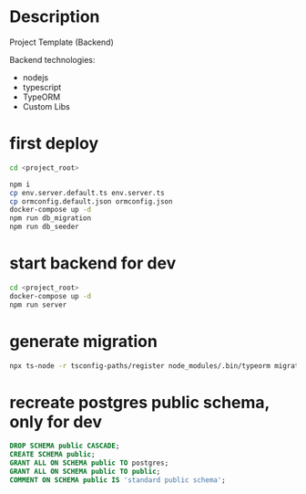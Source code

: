 # Description

Project Template (Backend)

Backend technologies:
+ nodejs
+ typescript
+ TypeORM
+ Custom Libs


# first deploy
```sh
cd <project_root>

npm i
cp env.server.default.ts env.server.ts
cp ormconfig.default.json ormconfig.json
docker-compose up -d
npm run db_migration
npm run db_seeder
```

# start backend for dev
```sh
cd <project_root>
docker-compose up -d
npm run server
```

# generate migration
```sh
npx ts-node -r tsconfig-paths/register node_modules/.bin/typeorm migration:generate -n Initial
```

# recreate postgres public schema, only for dev
```sql
DROP SCHEMA public CASCADE;
CREATE SCHEMA public;
GRANT ALL ON SCHEMA public TO postgres;
GRANT ALL ON SCHEMA public TO public;
COMMENT ON SCHEMA public IS 'standard public schema';
```
